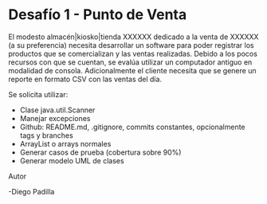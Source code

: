 # Desafío 1 - Punto de Venta
El modesto almacén|kiosko|tienda XXXXXX dedicado a la venta de XXXXXX (a su preferencia) necesita desarrollar un software para poder registrar los productos que se comercializan y las ventas realizadas. Debido a los pocos recursos con que se cuentan, se evalúa utilizar un computador antiguo en modalidad de consola. Adicionalmente el cliente necesita que se genere un reporte en formato CSV con las ventas del día.

Se solicita utilizar:

- Clase java.util.Scanner
- Manejar excepciones
- Github: README.md, .gitignore, commits constantes, opcionalmente tags y branches
- ArrayList o arrays normales
- Generar casos de prueba (cobertura sobre 90%)
- Generar modelo UML de clases

Autor

-Diego Padilla